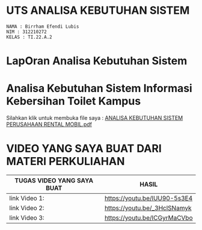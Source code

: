 # UTS ANALISA KEBUTUHAN SISTEM

```
NAMA : Birrham Efendi Lubis
NIM : 312210272
KELAS : TI.22.A.2
```

# LapOran Analisa Kebutuhan Sistem

# Analisa Kebutuhan Sistem Informasi Kebersihan Toilet Kampus 

Silahkan klik untuk membuka file saya : [ANALISA KEBUTUHAN SISTEM PERUSAHAAN RENTAL MOBIL.pdf](https://github.com/Birrhamm/analisis_kebutuhan_sistem/files/15334537/ANALISA.KEBUTUHAN.SISTEM.PERUSAHAAN.RENTAL.MOBIL.pdf)


# VIDEO YANG SAYA BUAT DARI MATERI PERKULIAHAN


| TUGAS VIDEO YANG SAYA BUAT | HASIL  |
| --- | --- |
| link Video 1: |https://youtu.be/lUU90-5s3E4 |
| link Video 2: |https://youtu.be/_3HclSNamyk |
| link Video 3: |https://youtu.be/ICGyrMaCVbo |
